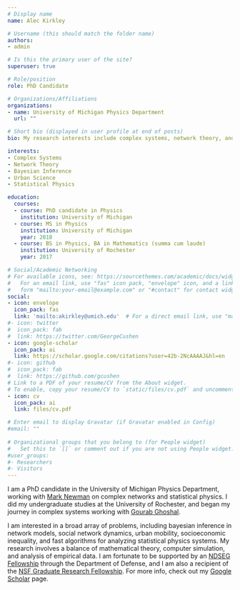 ```yaml
---
# Display name
name: Alec Kirkley

# Username (this should match the folder name)
authors:
- admin

# Is this the primary user of the site?
superuser: true

# Role/position
role: PhD Candidate

# Organizations/Affiliations
organizations:
- name: University of Michigan Physics Department
  url: ""

# Short bio (displayed in user profile at end of posts)
bio: My research interests include complex systems, network theory, and statistical physics

interests:
- Complex Systems
- Network Theory
- Bayesian Inference
- Urban Science
- Statistical Physics

education:
  courses:
  - course: PhD candidate in Physics
    institution: University of Michigan
  - course: MS in Physics
    institution: University of Michigan
    year: 2018
  - course: BS in Physics, BA in Mathematics (summa cum laude)
    institution: University of Rochester
    year: 2017

# Social/Academic Networking
# For available icons, see: https://sourcethemes.com/academic/docs/widgets/#icons
#   For an email link, use "fas" icon pack, "envelope" icon, and a link in the
#   form "mailto:your-email@example.com" or "#contact" for contact widget.
social:
- icon: envelope
  icon_pack: fas
  link: 'mailto:akirkley@umich.edu'  # For a direct email link, use "mailto:test@example.org".
#- icon: twitter
#  icon_pack: fab
#  link: https://twitter.com/GeorgeCushen
- icon: google-scholar
  icon_pack: ai
  link: https://scholar.google.com/citations?user=42b-2NcAAAAJ&hl=en
#- icon: github
#  icon_pack: fab
#  link: https://github.com/gcushen
# Link to a PDF of your resume/CV from the About widget.
# To enable, copy your resume/CV to `static/files/cv.pdf` and uncomment the lines below.  
- icon: cv
  icon_pack: ai
  link: files/cv.pdf

# Enter email to display Gravatar (if Gravatar enabled in Config)
#email: ""
  
# Organizational groups that you belong to (for People widget)
#   Set this to `[]` or comment out if you are not using People widget.  
#user_groups:
#- Researchers
#- Visitors
---
```


I am a PhD candidate in the University of Michigan Physics Department, working with 
<a href="http://www-personal.umich.edu/~mejn/">Mark Newman</a> on complex networks and statistical physics. I did my undergraduate studies at the University of Rochester, and began my journey in complex systems working with <a href="http://gghoshal.pas.rochester.edu/">Gourab Ghoshal</a>. 

I am interested in a broad array of problems, including bayesian inference in network models, social network dynamics, urban mobility, socioeconomic inequality, and fast algorithms for analyzing statistical physics systems. My research involves a balance of mathematical theory, computer simulation, and analysis of empirical data. I am fortunate to be supported by an <a href="https://ndseg.sysplus.com/">NDSEG Fellowship</a> through the Department of Defense, and I am also a recipient of the <a href="https://www.nsfgrfp.org/">NSF Graduate Research Fellowship</a>. For more info, check out my <a href="https://scholar.google.com/citations?user=42b-2NcAAAAJ">Google Scholar</a> page. 


